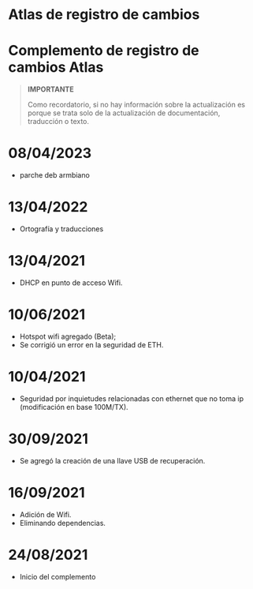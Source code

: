 # Atlas de registro de cambios

# Complemento de registro de cambios Atlas

>**IMPORTANTE**
>
>Como recordatorio, si no hay información sobre la actualización es porque se trata solo de la actualización de documentación, traducción o texto.

# 08/04/2023

- parche deb armbiano 

# 13/04/2022

- Ortografía y traducciones

# 13/04/2021

- DHCP en punto de acceso Wifi.

# 10/06/2021

- Hotspot wifi agregado (Beta);
- Se corrigió un error en la seguridad de ETH.

# 10/04/2021

- Seguridad por inquietudes relacionadas con ethernet que no toma ip (modificación en base 100M/TX).

# 30/09/2021

- Se agregó la creación de una llave USB de recuperación.

# 16/09/2021

- Adición de Wifi.
- Eliminando dependencias.

# 24/08/2021

- Inicio del complemento
